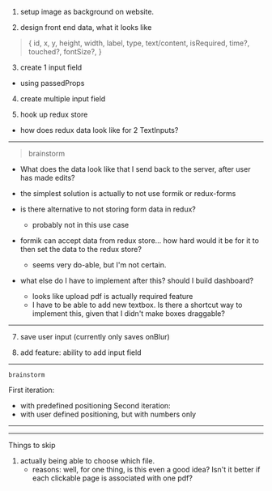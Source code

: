 1. setup image as background on website.

2. design front end data, what it looks like

> {
>   id,
>   x,
>   y,
>   height,
>   width,
>   label,
>   type,
>   text/content,
>   isRequired,
>   time?,
>   touched?,
>   fontSize?,
> }

3. create 1 input field
  - using passedProps

4. create multiple input field

5. hook up redux store
  - how does redux data look like for 2 TextInputs?

-----
> brainstorm

- What does the data look like that I send back to the server, after user has made edits?
- the simplest solution is actually to not use formik or redux-forms

- is there alternative to not storing form data in redux?
    - probably not in this use case
- formik can accept data from redux store... how hard would it be for it to then set the data to the redux store?
    - seems very do-able, but I'm not certain.

- what else do I have to implement after this? should I build dashboard?
    - looks like upload pdf is actually required feature
    - I have to be able to add new textbox. Is there a shortcut way to implement this, given that I didn't make boxes draggable?

-----

7. save user input
   (currently only saves onBlur)

8. add feature: ability to add input field

-----
`brainstorm`

First iteration:
- with predefined positioning
Second iteration:
- with user defined positioning, but with numbers only

-----





-----

Things to skip
1. actually being able to choose which file.
   - reasons: well, for one thing, is this even a good idea? Isn't it better if each clickable page is associated with one pdf?